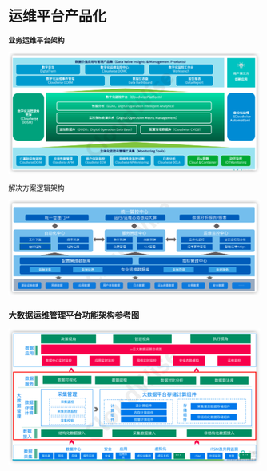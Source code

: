 # 运维平台产品化

**业务运维平台架构**

![](https://raw.githubusercontent.com/r2ys/upic_rep/main/uPic/iShot2021-06-10%2011.52.30.png)

解决方案逻辑架构

![](https://raw.githubusercontent.com/r2ys/upic_rep/main/uPic/iShot2021-06-10%2011.55.02.png)



### 大数据运维管理平台功能架构参考图

![](https://raw.githubusercontent.com/r2ys/upic_rep/main/uPic/iShot2021-06-10%2011.19.31.png)